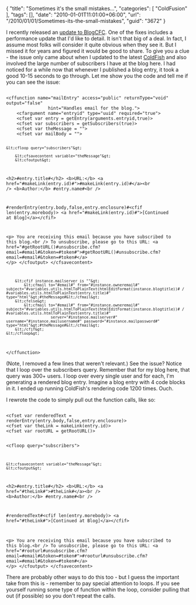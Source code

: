 {
	"title": "Sometimes it's the small mistakes...",
	"categories": [
		"ColdFusion"
	],
	"tags": [],
	"date": "2010-01-01T11:01:00+06:00",
	"url": "/2010/01/01/Sometimes-its-the-small-mistakes",
	"guid": "3672"
}

I recently released an <a href="http://www.blogcfc.com/index.cfm/2010/1/1/BlogCFC-Update--First-in-2010">update to BlogCFC</a>. One of the fixes includes a performance update that I'd like to detail. It isn't that big of a deal. In fact, I assume most folks will consider it quite obvious when they see it. But I missed it for years and figured it would be good to share. To give you a clue - the issue only came about when I updated to the latest <a href="http://coldfish.riaforge.org">ColdFish</a> and also involved the large number of subscribers I have at the blog here. I had noticed for a while now that whenever I published a blog entry, it took a good 10-15 seconds to go through. Let me show you the code and tell me if you can see the issue:
<!--more-->
<code>
&lt;cffunction name="mailEntry" access="public" returnType="void" output="false"
				hint="Handles email for the blog."&gt;
	&lt;cfargument name="entryid" type="uuid" required="true"&gt;
	&lt;cfset var entry = getEntry(arguments.entryid,true)&gt;
	&lt;cfset var subscribers = getSubscribers(true)&gt;
	&lt;cfset var theMessage = ""&gt;
	&lt;cfset var mailBody = ""&gt;

	&lt;cfloop query="subscribers"&gt;
		
		&lt;cfsavecontent variable="theMessage"&gt;
		&lt;cfoutput&gt;
&lt;h2&gt;#entry.title#&lt;/h2&gt;
&lt;b&gt;URL:&lt;/b&gt; &lt;a href="#makeLink(entry.id)#"&gt;#makeLink(entry.id)#&lt;/a&gt;&lt;br /&gt;
&lt;b&gt;Author:&lt;/b&gt; #entry.name#&lt;br /&gt;

#renderEntry(entry.body,false,entry.enclosure)#&lt;cfif len(entry.morebody)&gt; 
&lt;a href="#makeLink(entry.id)#"&gt;[Continued at Blog]&lt;/a&gt;&lt;/cfif&gt;
				
&lt;p&gt;
You are receiving this email because you have subscribed to this blog.&lt;br /&gt;
To unsubscribe, please go to this URL:
&lt;a href="#getRootURL()#unsubscribe.cfm?email=#email#&token=#token#"&gt;#getRootURL()#unsubscribe.cfm?email=#email#&token=#token#&lt;/a&gt;
&lt;/p&gt;
		&lt;/cfoutput&gt;
		&lt;/cfsavecontent&gt;
			
		&lt;cfif instance.mailserver is ""&gt;
			&lt;cfmail to="#email#" from="#instance.owneremail#" subject="#variables.utils.htmlToPlainText(htmlEditFormat(instance.blogtitle))# / #variables.utils.htmlToPlainText(entry.title)#" type="html"&gt;#theMessage#&lt;/cfmail&gt;
		&lt;cfelse&gt;
			&lt;cfmail to="#email#" from="#instance.owneremail#" subject="#variables.utils.htmlToPlainText(htmlEditFormat(instance.blogtitle))# / #variables.utils.htmlToPlainText(entry.title)#"
						server="#instance.mailserver#" username="#instance.mailusername#" password="#instance.mailpassword#" type="html"&gt;#theMessage#&lt;/cfmail&gt;
		&lt;/cfif&gt;
	&lt;/cfloop&gt;
			
&lt;/cffunction&gt;
</code>

(Note, I removed a few lines that weren't relevant.) See the issue? Notice that I loop over the subscribers query. Remember that for my blog here, that query was 300+ users. I loop over every single user and for each, I'm generating a rendered blog entry. Imagine a blog entry with 4 code blocks in it. I ended up running ColdFish's rendering code 1200 times. Ouch. 

I rewrote the code to simply pull out the function calls, like so:

<code>
&lt;cfset var renderedText = renderEntry(entry.body,false,entry.enclosure)&gt;
&lt;cfset var theLink = makeLink(entry.id)&gt;
&lt;cfset var rootURL = getRootURL()&gt;

&lt;cfloop query="subscribers"&gt;

	&lt;cfsavecontent variable="theMessage"&gt;
	&lt;cfoutput&gt;
&lt;h2&gt;#entry.title#&lt;/h2&gt;
&lt;b&gt;URL:&lt;/b&gt; &lt;a href="#theLink#"&gt;#theLink#&lt;/a&gt;&lt;br /&gt;
&lt;b&gt;Author:&lt;/b&gt; #entry.name#&lt;br /&gt;

#renderedText#&lt;cfif len(entry.morebody)&gt;
&lt;a href="#theLink#"&gt;[Continued at Blog]&lt;/a&gt;&lt;/cfif&gt;

&lt;p&gt;
You are receiving this email because you have subscribed to this blog.&lt;br /&gt;
To unsubscribe, please go to this URL:
&lt;a href="#rooturl#unsubscribe.cfm?email=#email#&token=#token#"&gt;#rooturl#unsubscribe.cfm?email=#email#&token=#token#&lt;/a&gt;
&lt;/p&gt;
	&lt;/cfoutput&gt;
	&lt;/cfsavecontent&gt;
</code>

There are probably other ways to do this too - but I guess the important take from this is - remember to pay special attention to loops. If you see yourself running some type of function within the loop, consider pulling that out (if possible) so you don't repeat the calls.